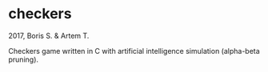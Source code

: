 # checkers
2017, Boris S. & Artem T.

Сheckers game written in С with artificial intelligence simulation (alpha-beta pruning).
